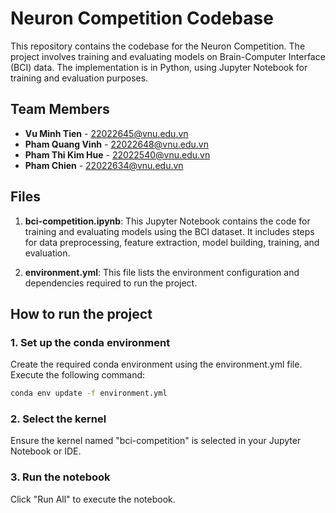 # Neuron Competition Codebase

This repository contains the codebase for the Neuron Competition. The project involves training and evaluating models on Brain-Computer Interface (BCI) data. The implementation is in Python, using Jupyter Notebook for training and evaluation purposes.

## Team Members
- **Vu Minh Tien** - 22022645@vnu.edu.vn
- **Pham Quang Vinh** - 22022648@vnu.edu.vn
- **Pham Thi Kim Hue** - 22022540@vnu.edu.vn
- **Pham Chien** - 22022634@vnu.edu.vn

## Files

1. **bci-competition.ipynb**: This Jupyter Notebook contains the code for training and evaluating models using the BCI dataset. It includes steps for data preprocessing, feature extraction, model building, training, and evaluation.

2. **environment.yml**: This file lists the environment configuration and dependencies required to run the project.

## How to run the project
### 1. Set up the conda environment
Create the required conda environment using the environment.yml file. Execute the following command:

```bash
conda env update -f environment.yml
```

### 2. Select the kernel
Ensure the kernel named "bci-competition" is selected in your Jupyter Notebook or IDE.

### 3. Run the notebook
Click "Run All" to execute the notebook.
